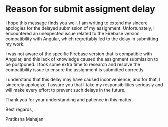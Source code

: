 # Reason for submit assigment delay
 
I hope this message finds you well. I am writing to extend my sincere apologies for the delayed submission of my assignment. Unfortunately, I encountered an unexpected issue related to the Firebase version compatibility with Angular, which regrettably led to the delay in submitting my work.

I was not aware of the specific Firebase version that is compatible with Angular, and this lack of knowledge caused the assignment submission to be postponed. I took some extra time to research and resolve the compatibility issue to ensure the assignment is submitted correctly.

I understand that this delay may have caused inconvenience, and for that, I sincerely apologize. I assure you that I take my  responsibilities seriously and will make every effort to prevent such delays in the future.

Thank you for your understanding and patience in this matter.

Best regards,

Pratiksha Mahajan
